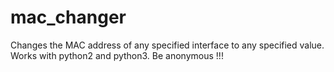 # mac_changer
Changes the MAC address of any specified interface to any specified value.
Works with python2 and python3.
Be anonymous !!!
